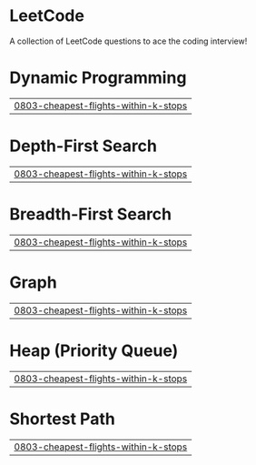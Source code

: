 # LeetCode
A collection of LeetCode questions to ace the coding interview!


# Dynamic Programming
|  |
| ------- |
| [0803-cheapest-flights-within-k-stops](https://github.com/vinayjagannavar/LeetCode/tree/master/0803-cheapest-flights-within-k-stops) |
# Depth-First Search
|  |
| ------- |
| [0803-cheapest-flights-within-k-stops](https://github.com/vinayjagannavar/LeetCode/tree/master/0803-cheapest-flights-within-k-stops) |
# Breadth-First Search
|  |
| ------- |
| [0803-cheapest-flights-within-k-stops](https://github.com/vinayjagannavar/LeetCode/tree/master/0803-cheapest-flights-within-k-stops) |
# Graph
|  |
| ------- |
| [0803-cheapest-flights-within-k-stops](https://github.com/vinayjagannavar/LeetCode/tree/master/0803-cheapest-flights-within-k-stops) |
# Heap (Priority Queue)
|  |
| ------- |
| [0803-cheapest-flights-within-k-stops](https://github.com/vinayjagannavar/LeetCode/tree/master/0803-cheapest-flights-within-k-stops) |
# Shortest Path
|  |
| ------- |
| [0803-cheapest-flights-within-k-stops](https://github.com/vinayjagannavar/LeetCode/tree/master/0803-cheapest-flights-within-k-stops) |